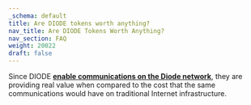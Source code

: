 ```yaml
---
_schema: default
title: Are DIODE tokens worth anything?
nav_title: Are DIODE Tokens Worth Anything?
nav_section: FAQ
weight: 20022
draft: false
---
```

Since DIODE [**enable communications on the Diode network**](https://support.diode.io/article/7k5u4p2vwl), they are providing real value when compared to the cost that the same communications would have on traditional Internet infrastructure.